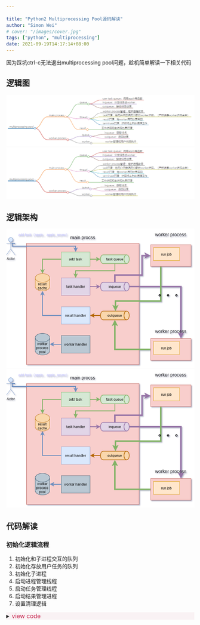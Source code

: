 ```yaml
---

title: "Python2 Multiprocessing Pool源码解读"
author: "Simon Wei"
# cover: "/images/cover.jpg"
tags: ["python", "multiprocessing"]
date: 2021-09-19T14:17:14+08:00
---
```


因为踩坑ctrl-c无法退出multiprocessing pool问题，趁机简单解读一下相关代码

<!--more-->

## 逻辑图

![结构导图](/media/posts/python-multiprocessing-pool-mind.png)
<img src="/media/posts/python-multiprocessing-pool-mind.png">

## 逻辑架构


![逻辑架构图](/media/posts/python-multiprocessing-pool.png)
<img src="/media/posts/python-multiprocessing-pool.png">

## 代码解读

### 初始化逻辑流程

1. 初始化和子进程交互的队列
2. 初始化存放用户任务的队列
3. 初始化子进程
4. 启动进程管理线程
5. 启动任务管理线程
6. 启动结果管理进程
7. 设置清理逻辑

<details style='background-color:#f9f2f4'>
<summary><font color='#c7254e' size='3px'> view code</font></summary>

{{% expand "class Pool" %}}

```python

class Pool(object):
    '''
    Class which supports an async version of the `apply()` builtin
    '''
    Process = Process

    def __init__(self, processes=None, initializer=None, initargs=(),
                 maxtasksperchild=None):
        # 初始化和worker进程进行交换数据的队列。是对Pipe的一层封装
        self._setup_queues()
        # 初始化用户任务队列，用来存放用户的任务调用信息，由apply等方法放入
        self._taskqueue = Queue.Queue()
        # 用来存放job和对应结果。
        self._cache = {}
        # 记录当前或者说下一步要进入的状态
        self._state = RUN
        # worker处理多少任务后销毁，创建新的进程
        self._maxtasksperchild = maxtasksperchild
        self._initializer = initializer
        self._initargs = initargs
    
        if processes is None:
            try:
                processes = cpu_count()
            except NotImplementedError:
                processes = 1
        if processes < 1:
            raise ValueError("Number of processes must be at least 1")
    
        if initializer is not None and not hasattr(initializer, '__call__'):
            raise TypeError('initializer must be a callable')
    
        # 进程数量，进程池
        self._processes = processes
        self._pool = []
        # 初始化进程池
        self._repopulate_pool()
    
        self._worker_handler = threading.Thread(
            target=Pool._handle_workers,
            args=(self, )
            )
        self._worker_handler.daemon = True
        self._worker_handler._state = RUN
        self._worker_handler.start()
    
        self._task_handler = threading.Thread(
            target=Pool._handle_tasks,
            args=(self._taskqueue, self._quick_put, self._outqueue,
                  self._pool, self._cache)
            )
        self._task_handler.daemon = True
        self._task_handler._state = RUN
        self._task_handler.start()
    
        self._result_handler = threading.Thread(
            target=Pool._handle_results,
            args=(self._outqueue, self._quick_get, self._cache)
            )
        self._result_handler.daemon = True
        self._result_handler._state = RUN
        self._result_handler.start()
    
        self._terminate = Finalize(
            self, self._terminate_pool,
            args=(self._taskqueue, self._inqueue, self._outqueue, self._pool,
                  self._worker_handler, self._task_handler,
                  self._result_handler, self._cache),
            exitpriority=15
            )
```

{{% /expand %}}
<details>

### worker管理线程逻辑：`_handle_workers`

它的作用是维护保持进程数量，清理死掉的子进程，拉起新的进程。

这里要注意的是，如果pool仅仅是close掉了，那么pool中剩余的任务仍然会被执行，并且全部有了结果才会退出这个线程。

**为什么说是有了结果**而不是说worker退出呢，因为如果子进程执行用户代码遇到了没有捕捉到的异常，那么那个用户任务的结果就无法正常设置成功。

这个维护进程就永远无法退出，直到用户调用`pool.terminate()`

{{% expand "_handle_wokers" %}}

```python
    # 清理死掉的子进程
    def _join_exited_workers(self):
        """Cleanup after any worker processes which have exited due to reaching
        their specified lifetime.  Returns True if any workers were cleaned up.
        """
        cleaned = False
        for i in reversed(range(len(self._pool))):
            worker = self._pool[i]
            if worker.exitcode is not None:
                # worker exited
                debug('cleaning up worker %d' % i)
                worker.join()
                cleaned = True
                del self._pool[i]
        return cleaned

    # 拉起新的子进程，保持进程数为pool大小的数量
    def _repopulate_pool(self):
        """Bring the number of pool processes up to the specified number,
        for use after reaping workers which have exited.
        """
        for i in range(self._processes - len(self._pool)):
            w = self.Process(target=worker,
                             args=(self._inqueue, self._outqueue,
                                   self._initializer,
                                   self._initargs, self._maxtasksperchild)
                            )
            self._pool.append(w)
            w.name = w.name.replace('Process', 'PoolWorker')
            w.daemon = True
            w.start()
            debug('added worker')

    def _maintain_pool(self):
        """Clean up any exited workers and start replacements for them.
        """
        if self._join_exited_workers():
            self._repopulate_pool()
    # 维护入口。如果只是close了pool，那么pool里面现存的任务执行完成后才会结束
    # 结束后放None到task队列，通知任务管理进程退出
    @staticmethod
    def _handle_workers(pool):
        thread = threading.current_thread()

        # Keep maintaining workers until the cache gets drained, unless the pool
        # is terminated.
        while thread._state == RUN or (pool._cache and thread._state != TERMINATE):
            pool._maintain_pool()
            time.sleep(0.1)
        # send sentinel to stop workers
        pool._taskqueue.put(None)
        debug('worker handler exiting')
```
{{% /expand %}}

### 任务管理线程：`_handle_tasks`

将用户放入的task，转入到子进程监听的队列中。核心就是迭代task queue获取用户任务，然后put到outqueue中。这里之所以代码稍微复杂，是为了统一转化apply、map、imap等函数放任务的格式

{{% expand _handle_tasks %}}
```python
    @staticmethod
    def _handle_tasks(taskqueue, put, outqueue, pool, cache):
        thread = threading.current_thread()
        # 从taskqueue中获取数据
        # 数据格式 ([(job, job index|None, func, args, kwargs)], set_length|None)
        for taskseq, set_length in iter(taskqueue.get, None):
            task = None
            i = -1
            try:
                for i, task in enumerate(taskseq):
                    if thread._state:
                        debug('task handler found thread._state != RUN')
                        break
                    try:
                        put(task)
                    except Exception as e:
                        job, ind = task[:2]
                        try:
                            cache[job]._set(ind, (False, e))
                        except KeyError:
                            pass
                else:
                    if set_length:
                        debug('doing set_length()')
                        set_length(i+1)
                    continue
                break
            except Exception as ex:
                job, ind = task[:2] if task else (0, 0)
                if job in cache:
                    cache[job]._set(ind + 1, (False, ex))
                if set_length:
                    debug('doing set_length()')
                    set_length(i+1)
            finally:
                task = taskseq = job = None
        else:
            debug('task handler got sentinel')

        try:
            # tell result handler to finish when cache is empty
            debug('task handler sending sentinel to result handler')
            outqueue.put(None)

            # tell workers there is no more work
            debug('task handler sending sentinel to workers')
            for p in pool:
                put(None)
        except IOError:
            debug('task handler got IOError when sending sentinels')

        debug('task handler exiting')
```
{{% /expand %}}

### 结果处理线程：`_handle_result`

这里逻辑很简单，单纯的从outqueue中获取子进程的处理结果，将结果设置到对应`pool._cache`的AsyncResult中。

最后对outqueue的read是为了防止`_handle_task`线程因block无法退出

{{% expand _handle_result %}}
```python

    @staticmethod
    def _handle_results(outqueue, get, cache):
        thread = threading.current_thread()

        while 1:
            try:
                task = get()
            except (IOError, EOFError):
                debug('result handler got EOFError/IOError -- exiting')
                return

            if thread._state:
                assert thread._state == TERMINATE
                debug('result handler found thread._state=TERMINATE')
                break

            if task is None:
                debug('result handler got sentinel')
                break

            job, i, obj = task
            try:
                cache[job]._set(i, obj)
            except KeyError:
                pass
            task = job = obj = None

        while cache and thread._state != TERMINATE:
            try:
                task = get()
            except (IOError, EOFError):
                debug('result handler got EOFError/IOError -- exiting')
                return

            if task is None:
                debug('result handler ignoring extra sentinel')
                continue
            job, i, obj = task
            try:
                cache[job]._set(i, obj)
            except KeyError:
                pass
            task = job = obj = None

        if hasattr(outqueue, '_reader'):
            debug('ensuring that outqueue is not full')
            # If we don't make room available in outqueue then
            # attempts to add the sentinel (None) to outqueue may
            # block.  There is guaranteed to be no more than 2 sentinels.
            try:
                for i in range(10):
                    if not outqueue._reader.poll():
                        break
                    get()
            except (IOError, EOFError):
                pass

        debug('result handler exiting: len(cache)=%s, thread._state=%s',
              len(cache), thread._state)

```
{{% /expand %}}

### 用户api：`apply_async`

这里只看一个`apply_async`函数，其他函数大同小异。

这个函数就是简单的将用户任务构造成task的格式，放入task队列。然后返回`ApplyResult`给用户，作为获取结果的桥梁

```python
    def apply_async(self, func, args=(), kwds={}, callback=None):
        '''
        Asynchronous equivalent of `apply()` builtin
        '''
        assert self._state == RUN
        result = ApplyResult(self._cache, callback)
        self._taskqueue.put(([(result._job, None, func, args, kwds)], None))
        return result
```

### worker

worker代码是通过Popen的方式在子进程中运行的。因此我们的function（也就是task）写的时候必须牢记，自己的代码是运行中另一个进程中的。并且这个进程正常情况会一直运行下去，除非设置了`maxtasksperchild`参数。

worker逻辑也很清晰：

1. 执行用户自定义的初始化逻辑。
2. 然后进入任务循环。
3. 从inqueue获取任务。
4. 执行用户代码逻辑。
5. 将结果放入outqueue。

{{% expand worker %}}

```python
def worker(inqueue, outqueue, initializer=None, initargs=(), maxtasks=None):
    assert maxtasks is None or (type(maxtasks) in (int, long) and maxtasks > 0)
    put = outqueue.put
    get = inqueue.get
    if hasattr(inqueue, '_writer'):
        inqueue._writer.close()
        outqueue._reader.close()

    if initializer is not None:
        initializer(*initargs)

    completed = 0
    while maxtasks is None or (maxtasks and completed < maxtasks):
        try:
            task = get()
        except (EOFError, IOError):
            debug('worker got EOFError or IOError -- exiting')
            break

        if task is None:
            debug('worker got sentinel -- exiting')
            break

        job, i, func, args, kwds = task
        try:
            result = (True, func(*args, **kwds))
        except Exception, e:
            result = (False, e)
        try:
            put((job, i, result))
        except Exception as e:
            wrapped = MaybeEncodingError(e, result[1])
            debug("Possible encoding error while sending result: %s" % (
                wrapped))
            put((job, i, (False, wrapped)))

        task = job = result = func = args = kwds = None
        completed += 1
    debug('worker exiting after %d tasks' % completed)
```

{{% /expand %}}

### ApplyResult

用户获取执行结果的桥梁。

需要注意的是，如果调用get或者wait不加超时时间，那么进程就会一直block住，直到result被设置。此时无法响应signal。这是python2设计的一个bug，但是并不打算修复。详情：[threading.Condition.wait() is not interruptible in Python 2.7](https://bugs.python.org/issue21913)

> 这里就是容易导致进程不响应`ctrl-c`的地方之一。方案有以下几种
>
> 1. get添加超时时间
> 2. 保证子进程能正常退出。一般是子进程忽略相关signal
> 3. 找个合适的途径调用pool.terminate

{{% expand "class ApplyResult" %}}

```python
class ApplyResult(object):

    def __init__(self, cache, callback):
        self._cond = threading.Condition(threading.Lock())
        self._job = job_counter.next()
        self._cache = cache
        self._ready = False
        self._callback = callback
        cache[self._job] = self

    def ready(self):
        return self._ready

    def successful(self):
        assert self._ready
        return self._success

    def wait(self, timeout=None):
        self._cond.acquire()
        try:
            if not self._ready:
                self._cond.wait(timeout)
        finally:
            self._cond.release()

    def get(self, timeout=None):
        self.wait(timeout)
        if not self._ready:
            raise TimeoutError
        if self._success:
            return self._value
        else:
            raise self._value

    def _set(self, i, obj):
        self._success, self._value = obj
        if self._callback and self._success:
            self._callback(self._value)
        self._cond.acquire()
        try:
            self._ready = True
            self._cond.notify()
        finally:
            self._cond.release()
        del self._cache[self._job]

AsyncResult = ApplyResult       # create alias -- see #17805
```

{{% /expand %}}}

### pool.close

close的行为就是单纯的设置pool的状态为close。 此时pool不再接受新的任务。现存的任务仍然会被继续执行

> 调用close后，执行join也会触发`condition.wait`。此时也会block进程，无法处理signal

```python
    def close(self):
        debug('closing pool')
        if self._state == RUN:
            self._state = CLOSE
            self._worker_handler._state = CLOSE
```

### pool.terminate

设置状态，调用`_terminate`

```python
    def terminate(self):
        debug('terminating pool')
        self._state = TERMINATE  
        self._worker_handler._state = TERMINATE
        self._terminate()
```

`_terminate`是一个callable的Finalize对象。这个对象通过`weakref`绑定进程对象。在对象被销毁或者调用Finalize的时候执行`pool._terminate_pool`

```python
        self._terminate = Finalize(
            self, self._terminate_pool,
            args=(self._taskqueue, self._inqueue, self._outqueue, self._pool,
                  self._worker_handler, self._task_handler,
                  self._result_handler, self._cache),
            exitpriority=15
            )
```

`_terminate_pool`:

{{% expand _terminate_pool %}}

```python
    @classmethod
    def _terminate_pool(cls, taskqueue, inqueue, outqueue, pool,
                        worker_handler, task_handler, result_handler, cache):
        # this is guaranteed to only be called once
        debug('finalizing pool')

        # 设置pool的状态为TERMINATE，这样task线程和worker线程在有任务的（pool._cache不为空）情况下依然会退出
        worker_handler._state = TERMINATE
        task_handler._state = TERMINATE

        debug('helping task handler/workers to finish')
        # 在task线程存活的情况下，清理inqueue，确保子进程不要收到新的任务
        cls._help_stuff_finish(inqueue, task_handler, len(pool))

        assert result_handler.is_alive() or len(cache) == 0

        result_handler._state = TERMINATE
        # result handler收到None后会退出result处理循环
        outqueue.put(None)                  # sentinel

        # We must wait for the worker handler to exit before terminating
        # workers because we don't want workers to be restarted behind our back.
        debug('joining worker handler')
        if threading.current_thread() is not worker_handler:
            # 等待work handler线程退出。此处加上超时时间，避免无法处理signal
            worker_handler.join(1e100)

        # Terminate workers which haven't already finished.
        if pool and hasattr(pool[0], 'terminate'):
            debug('terminating workers')
            for p in pool:
                if p.exitcode is None:
                    p.terminate()

        debug('joining task handler')
        if threading.current_thread() is not task_handler:
            # 等待task线程接收到None退出执行循环
            task_handler.join(1e100)

        debug('joining result handler')
        if threading.current_thread() is not result_handler:
            # 等待result线程接收到None退出执行循环
            result_handler.join(1e100)

        # 再次检查进程池，并等待进程退出
        if pool and hasattr(pool[0], 'terminate'):
            debug('joining pool workers')
            for p in pool:
                if p.is_alive():
                    # worker has not yet exited
                    debug('cleaning up worker %d' % p.pid)
                    p.join()
```

{{% /expand %}}

### pool.join

这个方法逻辑简单粗暴。直接依次执行每个handler线程以及pool中子进程的join

注意这里的join是没有超时时间的，会block住signal。

> 此处也是会导致ctrl-c后进程无法退出的一个原因。
>
> 如果子此时调用的是close方法，并且进程不能正确处理异常，导致一些进程的执行结果没有设置到ApplyResult，就会导致`pool._cache`永远不为空，此时worker handler就永远无法退出。主进程就会一直block在`self._worker_handler.join()`

```python
    def join(self):
        debug('joining pool')
        assert self._state in (CLOSE, TERMINATE)
        debug('joining worker handler')
        self._worker_handler.join()
        debug("joining task handler")
        self._task_handler.join()
        debug("joiningg result handler")
        self._result_handler.join()
        debug("joining pools")
        for p in self._pool:
            p.join()
```